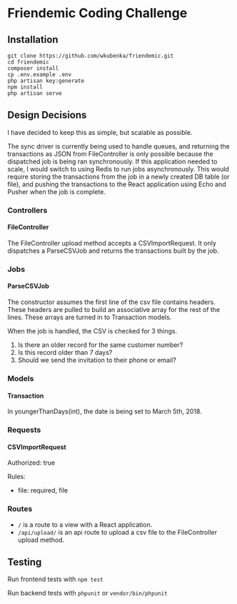 # Friendemic Coding Challenge

## Installation
```
git clone https://github.com/wkubenka/friendemic.git
cd friendemic
composer install
cp .env.example .env
php artisan key:generate
npm install
php artisan serve
```



## Design Decisions
I have decided to keep this as simple, but scalable as possible. 

The sync driver is currently being used to handle queues, and returning the transactions as JSON from FileController
 is only possible because the dispatched job is being ran synchronously. If this application needed to scale, I would 
 switch to using Redis to run jobs asynchronously. This would require storing the transactions from the job in a newly 
 created DB table (or file), and pushing the transactions to the React application using Echo and Pusher when the job 
 is complete.


### Controllers

#### FileController
The FileController upload method accepts a CSVImportRequest.
It only dispatches a ParseCSVJob and returns the transactions built by the job.

### Jobs

#### ParseCSVJob 
The constructor assumes the first line of the csv file contains headers.
These headers are pulled to build an associative array for the rest of the lines.
These arrays are turned in to Transaction models.

When the job is handled, the CSV is checked for 3 things. 
1. Is there an older record for the same customer number?
2. Is this record older than 7 days?
3. Should we send the invitation to their phone or email?

### Models

#### Transaction
In youngerThanDays(int), the date is being set to March 5th, 2018.

### Requests

#### CSVImportRequest
Authorized: true

Rules:
- file: required, file

### Routes
 - `/` is a route to a view with a React application.  
 - `/api/upload/` is an api route to upload a csv file to the FileController upload method.

## Testing
Run frontend tests with `npm test`

Run backend tests with `phpunit` or `vendor/bin/phpunit`
